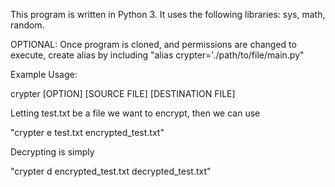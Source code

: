 This program is written in Python 3.
It uses the following libraries: sys, math, random.

OPTIONAL: Once program is cloned, and permissions are changed to execute, create alias by including
"alias crypter='./path/to/file/main.py"

Example Usage:

crypter [OPTION] [SOURCE FILE] [DESTINATION FILE]

Letting test.txt be a file we want to encrypt, then we can use

"crypter e test.txt encrypted_test.txt"

Decrypting is simply

"crypter d encrypted_test.txt decrypted_test.txt"
